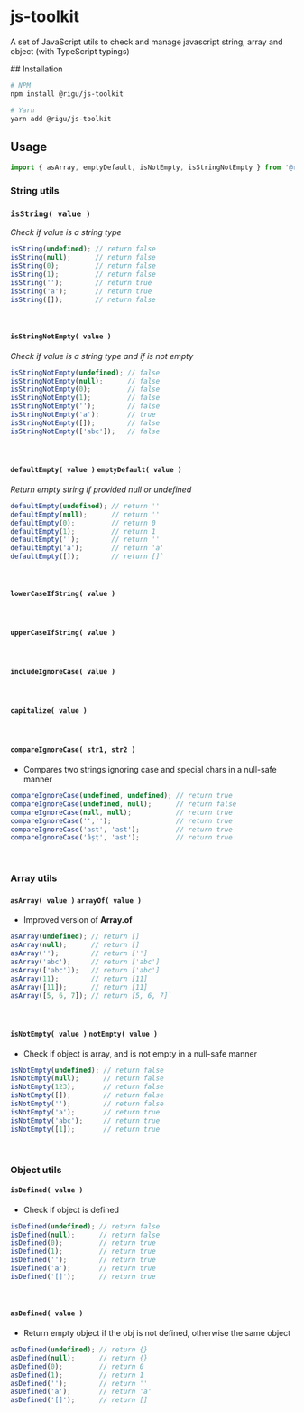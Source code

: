 <!--

@license Apache-2.0

Copyright (c) 2018 The Stdlib Authors.

Licensed under the Apache License, Version 2.0 (the "License");
you may not use this file except in compliance with the License.
You may obtain a copy of the License at

   http://www.apache.org/licenses/LICENSE-2.0

Unless required by applicable law or agreed to in writing, software
distributed under the License is distributed on an "AS IS" BASIS,
WITHOUT WARRANTIES OR CONDITIONS OF ANY KIND, either express or implied.
See the License for the specific language governing permissions and
limitations under the License.

-->

# js-toolkit
A set of JavaScript utils to check and manage javascript string, array and object (with TypeScript typings)

<section class="installation">
## Installation

```bash
# NPM
npm install @rigu/js-toolkit

# Yarn
yarn add @rigu/js-toolkit
```

</section>

## Usage

<!-- eslint-disable no-new-wrappers -->

```javascript
import { asArray, emptyDefault, isNotEmpty, isStringNotEmpty } from '@rigu/js-toolkit';
```


### **String utils**
<!-- eslint-disable no-new-wrappers -->

### `isString( value )` 
*Check if value is a string type*
```javascript
isString(undefined); // return false
isString(null);      // return false
isString(0);         // return false
isString(1);         // return false
isString('');        // return true
isString('a');       // return true
isString([]);        // return false
```
<br>

#### `isStringNotEmpty( value )` 
*Check if value is a string type and if is not empty*
```javascript
isStringNotEmpty(undefined); // false
isStringNotEmpty(null);      // false
isStringNotEmpty(0);         // false
isStringNotEmpty(1);         // false
isStringNotEmpty('');        // false
isStringNotEmpty('a');       // true
isStringNotEmpty([]);        // false
isStringNotEmpty(['abc']);   // false
```
<br>

#### `defaultEmpty( value )` `emptyDefault( value )`
*Return empty string if provided null or undefined*
```javascript
defaultEmpty(undefined); // return ''
defaultEmpty(null);      // return ''
defaultEmpty(0);         // return 0
defaultEmpty(1);         // return 1
defaultEmpty('');        // return ''
defaultEmpty('a');       // return 'a'
defaultEmpty([]);        // return []`
```
<br>

####  `lowerCaseIfString( value )`
<br>

####  `upperCaseIfString( value )`
<br>

####  `includeIgnoreCase( value )`
<br>

####  `capitalize( value )`
<br>

#### `compareIgnoreCase( str1, str2 )` 
* Compares two strings ignoring case and special chars in a null-safe manner
```javascript
compareIgnoreCase(undefined, undefined); // return true
compareIgnoreCase(undefined, null);      // return false
compareIgnoreCase(null, null);           // return true
compareIgnoreCase('','');                // return true
compareIgnoreCase('ast', 'ast');         // return true
compareIgnoreCase('âșț', 'ast');         // return true
```
<br>

### **Array utils**
<!-- eslint-disable no-new-wrappers -->
#### `asArray( value )`  `arrayOf( value )`
* Improved version of **Array.of**
```javascript
asArray(undefined); // return []
asArray(null);      // return []
asArray('');        // return ['']
asArray('abc');     // return ['abc']
asArray(['abc']);   // return ['abc']
asArray(11);        // return [11]
asArray([11]);      // return [11]
asArray([5, 6, 7]); // return [5, 6, 7]`
```
<br>

#### `isNotEmpty( value )` `notEmpty( value )` 
* Check if object is array, and is not empty in a null-safe manner
```javascript
isNotEmpty(undefined); // return false
isNotEmpty(null);      // return false
isNotEmpty(123);       // return false
isNotEmpty([]);        // return false
isNotEmpty('');        // return false
isNotEmpty('a');       // return true
isNotEmpty('abc');     // return true
isNotEmpty([1]);       // return true
```
<br>

### **Object utils** 
<!-- eslint-disable no-new-wrappers -->
#### `isDefined( value )`
* Check if object is defined
```javascript
isDefined(undefined); // return false
isDefined(null);      // return false
isDefined(0);         // return true
isDefined(1);         // return true
isDefined('');        // return true
isDefined('a');       // return true
isDefined('[]');      // return true
```
<br>

#### `asDefined( value )`
* Return empty object if the obj is not defined, otherwise the same object 
```javascript
asDefined(undefined); // return {}
asDefined(null);      // return {}
asDefined(0);         // return 0
asDefined(1);         // return 1
asDefined('');        // return ''
asDefined('a');       // return 'a'
asDefined('[]');      // return []
```
<br>

